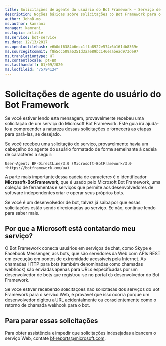 ```yaml
---
title: Solicitações de agente do usuário do Bot Framework – Serviço de Bot
description: Noções básicas sobre solicitações do Bot Framework para o servidor Web.
author: JohnD-ms
ms.author: kamrani
manager: kamrani
ms.topic: article
ms.service: bot-service
ms.date: 12/13/2017
ms.openlocfilehash: e6b0df6384b6ecc1ffa8922e574c6b161db8369e
ms.sourcegitcommit: f8b5cc509a6351d3aae89bc146eaabead973de97
ms.translationtype: HT
ms.contentlocale: pt-BR
ms.lasthandoff: 01/09/2020
ms.locfileid: "75794124"
---
```

# <a name="bot-framework-user-agent-requests"></a>Solicitações de agente do usuário do Bot Framework

Se você estiver lendo esta mensagem, provavelmente recebeu uma solicitação de um serviço do Microsoft Bot Framework. Este guia irá ajudá-lo a compreender a natureza dessas solicitações e fornecerá as etapas para pará-las, se desejado.

Se você recebeu uma solicitação do serviço, provavelmente havia um cabeçalho do agente do usuário formatado de forma semelhante à cadeia de caracteres a seguir:

```User-Agent: BF-DirectLine/3.0 (Microsoft-BotFramework/3.0 +https://botframework.com/ua)```

A parte mais importante dessa cadeia de caracteres é o identificador **Microsoft-BotFramework**, que é usado pelo Microsoft Bot Framework, uma coleção de ferramentas e serviços que permite aos desenvolvedores de software independentes criar e operar seus próprios bots.

Se você é um desenvolvedor de bot, talvez já saiba por que essas solicitações estão sendo direcionadas ao serviço. Se não, continue lendo para saber mais.

## <a name="why-is-microsoft-contacting-my-service"></a>Por que a Microsoft está contatando meu serviço?

O Bot Framework conecta usuários em serviços de chat, como Skype e Facebook Messenger, aos bots, que são servidores da Web com APIs REST em execução em pontos de extremidade acessíveis pela Internet. As chamadas HTTP para bots (também denominadas como chamadas webhook) são enviadas apenas para URLs especificadas por um desenvolvedor de bots que registrou-se no portal do desenvolvedor do Bot Framework.

Se você estiver recebendo solicitações não solicitadas dos serviços do Bot Framework para o serviço Web, é provável que isso ocorra porque um desenvolvedor digitou a URL acidentalmente ou conscientemente como o retorno de chamada webhook para o bot.

## <a name="to-stop-these-requests"></a>Para parar essas solicitações

Para obter assistência e impedir que solicitações indesejadas alcancem o serviço Web, contate [bf-reports@microsoft.com](mailto://bf-reports@microsoft.com).
